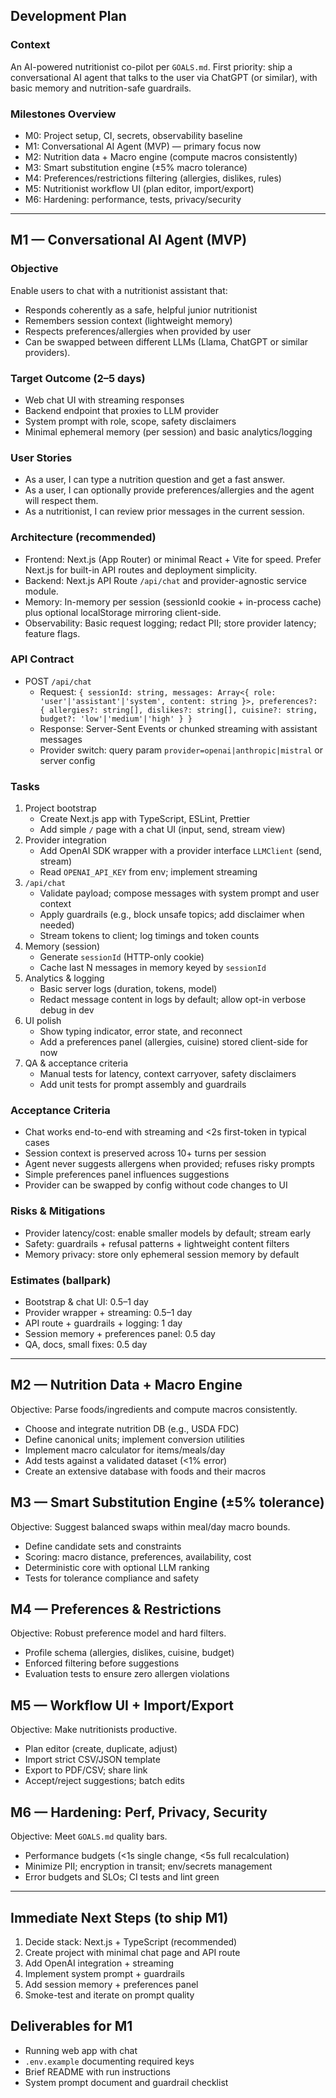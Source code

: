 ## Development Plan

### Context
An AI-powered nutritionist co-pilot per `GOALS.md`. First priority: ship a conversational AI agent that talks to the user via ChatGPT (or similar), with basic memory and nutrition-safe guardrails.


### Milestones Overview
- M0: Project setup, CI, secrets, observability baseline
- M1: Conversational AI Agent (MVP) — primary focus now
- M2: Nutrition data + Macro engine (compute macros consistently)
- M3: Smart substitution engine (±5% macro tolerance)
- M4: Preferences/restrictions filtering (allergies, dislikes, rules)
- M5: Nutritionist workflow UI (plan editor, import/export)
- M6: Hardening: performance, tests, privacy/security

---

## M1 — Conversational AI Agent (MVP)

### Objective
Enable users to chat with a nutritionist assistant that:
- Responds coherently as a safe, helpful junior nutritionist
- Remembers session context (lightweight memory)
- Respects preferences/allergies when provided by user
- Can be swapped between different LLMs (Llama, ChatGPT or similar providers). 

### Target Outcome (2–5 days)
- Web chat UI with streaming responses
- Backend endpoint that proxies to LLM provider
- System prompt with role, scope, safety disclaimers
- Minimal ephemeral memory (per session) and basic analytics/logging

### User Stories
- As a user, I can type a nutrition question and get a fast answer.
- As a user, I can optionally provide preferences/allergies and the agent will respect them.
- As a nutritionist, I can review prior messages in the current session.


### Architecture (recommended)
- Frontend: Next.js (App Router) or minimal React + Vite for speed. Prefer Next.js for built-in API routes and deployment simplicity.
- Backend: Next.js API Route `/api/chat` and provider-agnostic service module.
- Memory: In-memory per session (sessionId cookie + in-process cache) plus optional localStorage mirroring client-side.
- Observability: Basic request logging; redact PII; store provider latency; feature flags.


### API Contract
- POST `/api/chat`
  - Request: `{ sessionId: string, messages: Array<{ role: 'user'|'assistant'|'system', content: string }>, preferences?: { allergies?: string[], dislikes?: string[], cuisine?: string, budget?: 'low'|'medium'|'high' } }`
  - Response: Server-Sent Events or chunked streaming with assistant messages
  - Provider switch: query param `provider=openai|anthropic|mistral` or server config

### Tasks
1) Project bootstrap
   - Create Next.js app with TypeScript, ESLint, Prettier
   - Add simple `/` page with a chat UI (input, send, stream view)
2) Provider integration
   - Add OpenAI SDK wrapper with a provider interface `LLMClient` (send, stream)
   - Read `OPENAI_API_KEY` from env; implement streaming
3) `/api/chat`
   - Validate payload; compose messages with system prompt and user context
   - Apply guardrails (e.g., block unsafe topics; add disclaimer when needed)
   - Stream tokens to client; log timings and token counts
4) Memory (session)
   - Generate `sessionId` (HTTP-only cookie)
   - Cache last N messages in memory keyed by `sessionId`
5) Analytics & logging
   - Basic server logs (duration, tokens, model)
   - Redact message content in logs by default; allow opt-in verbose debug in dev
6) UI polish
   - Show typing indicator, error state, and reconnect
   - Add a preferences panel (allergies, cuisine) stored client-side for now
7) QA & acceptance criteria
   - Manual tests for latency, context carryover, safety disclaimers
   - Add unit tests for prompt assembly and guardrails

### Acceptance Criteria
- Chat works end-to-end with streaming and <2s first-token in typical cases
- Session context is preserved across 10+ turns per session
- Agent never suggests allergens when provided; refuses risky prompts
- Simple preferences panel influences suggestions
- Provider can be swapped by config without code changes to UI

### Risks & Mitigations
- Provider latency/cost: enable smaller models by default; stream early
- Safety: guardrails + refusal patterns + lightweight content filters
- Memory privacy: store only ephemeral session memory by default

### Estimates (ballpark)
- Bootstrap & chat UI: 0.5–1 day
- Provider wrapper + streaming: 0.5–1 day
- API route + guardrails + logging: 1 day
- Session memory + preferences panel: 0.5 day
- QA, docs, small fixes: 0.5 day

---

## M2 — Nutrition Data + Macro Engine
Objective: Parse foods/ingredients and compute macros consistently.
- Choose and integrate nutrition DB (e.g., USDA FDC)
- Define canonical units; implement conversion utilities
- Implement macro calculator for items/meals/day
- Add tests against a validated dataset (<1% error)
- Create an extensive database with foods and their macros

## M3 — Smart Substitution Engine (±5% tolerance)
Objective: Suggest balanced swaps within meal/day macro bounds.
- Define candidate sets and constraints
- Scoring: macro distance, preferences, availability, cost
- Deterministic core with optional LLM ranking
- Tests for tolerance compliance and safety

## M4 — Preferences & Restrictions
Objective: Robust preference model and hard filters.
- Profile schema (allergies, dislikes, cuisine, budget)
- Enforced filtering before suggestions
- Evaluation tests to ensure zero allergen violations

## M5 — Workflow UI + Import/Export
Objective: Make nutritionists productive.
- Plan editor (create, duplicate, adjust)
- Import strict CSV/JSON template
- Export to PDF/CSV; share link
- Accept/reject suggestions; batch edits

## M6 — Hardening: Perf, Privacy, Security
Objective: Meet `GOALS.md` quality bars.
- Performance budgets (<1s single change, <5s full recalculation)
- Minimize PII; encryption in transit; env/secrets management
- Error budgets and SLOs; CI tests and lint green

---

## Immediate Next Steps (to ship M1)
1) Decide stack: Next.js + TypeScript (recommended)
2) Create project with minimal chat page and API route
3) Add OpenAI integration + streaming
4) Implement system prompt + guardrails
5) Add session memory + preferences panel
6) Smoke-test and iterate on prompt quality

## Deliverables for M1
- Running web app with chat
- `.env.example` documenting required keys
- Brief README with run instructions
- System prompt document and guardrail checklist

